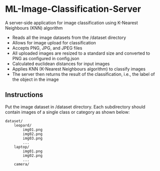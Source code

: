 
# ML-Image-Classification-Server
A server-side application for image classification using K-Nearest Neighbours (KNN) algorithm


- Reads all the image datasets from the /dataset directory
- Allows for image upload for classification
- Accepts PNG, JPG, and JPEG files
- All uploaded images are resized to a standard size and converted to PNG as configured in config.json
- Calculated euclidean distances for input images
- Applies KNN (K-Nearest Neighbours algorithm) to classify images
- The server then returns the result of the classification, i.e., the label of the object in the image


## Instructions

Put the image dataset in /dataset directory. Each subdirectory should contain images of a single class or category as shown below:

```
dataset/
    leopard/
        img01.png
        img02.png
        img03.png
        ...
    laptop/
        img01.png
        img02.png
        ...
    camera/
